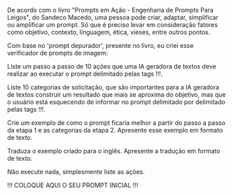 De acordo com o livro "Prompts em Ação - Engenharia de Prompts Para Leigos", do Sandeco Macedo, uma pessoa pode criar, adaptar, simplificar ou amplificar um prompt. Só que é preciso levar em consideração fatores como objetivo, contexto, linguagem, ética, vieses, entre outros pontos.

Com base no 'prompt depurador', presente no livro, eu criei esse verificador de prompts de imagem:

Liste um passo a passo de 10 ações que uma IA geradora de textos deve realizar ao executar o prompt delimitado pelas tags !!!.

Liste 10 categorias de solicitação, que são importantes para a IA geradora de textos construir um resultado que mais se aproxima do objetivo, mas que o usuário está esquecendo de informar no prompt delimitado por delimitado pelas tags !!!.

Crie um exemplo de como o prompt ficaria melhor a partir do passo a passo da etapa 1 e as categorias da etapa 2. Apresente esse exemplo em formato de texto.

Traduza o exemplo criado para o inglês. Apresente a tradução em formato de texto.

Não execute nada, simplesmente liste as ações.

!!! COLOQUE AQUI O SEU PROMPT INICIAL !!!
